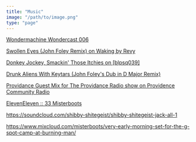 ```yaml
---
title: "Music"
image: "/path/to/image.png"
type: "page"
---
```


[Wondermachine Wondercast 006](https://www.wondermachine.net/wondercast/wondercast006-wanderlust-by-john-foley/ "Wondermachine Wondercast 006")

[Swollen Eyes (John Foley Remix) on Waking by Revy](https://wondermachine.bandcamp.com/track/swollen-eyes-john-foley-remix "Swollen Eyes (John Foley Remix) on Waking by Revy")

[Donkey Jockey, Smackin' Those Itchies on [blpsq039]](https://bleepsequence.bandcamp.com/track/donkey-jockey-smackin-those-itchies "Donkey Jockey, Smackin' Those Itchies on [blpsq039]")

[Drunk Aliens With Keytars (John Foley's Dub in D Major Remix)](https://bleepsequence.bandcamp.com/track/drunk-aliens-with-keytars-john-foleys-dub-in-d-major-remix "Drunk Aliens With Keytars (John Foley's Dub in D Major Remix")

[Providance Guest Mix for The Providance Radio show on Providence Community Radio](https://www.mixcloud.com/Quinntronix/providance-guest-mix-dj-john-foley/wondercast006-wanderlust-by-john-foley/ "Providance Guest Mix for Radio")

[ElevenEleven :: 33 Misterboots](https://www.mixcloud.com/misterboots/eleveneleven-33-misterboots/wondercast006-wanderlust-by-john-foley/ "ElevenEleven :: 33 Misterboots")


https://soundcloud.com/shibby-shitegeist/shibby-shitegeist-jack-all-1

https://www.mixcloud.com/misterboots/very-early-morning-set-for-the-g-spot-camp-at-burning-man/


















